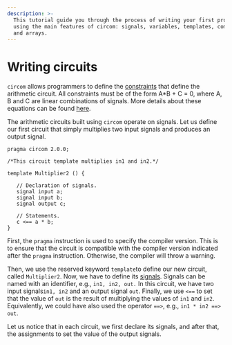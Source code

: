 ```yaml
---
description: >-
  This tutorial guide you through the process of writing your first program
  using the main features of circom: signals, variables, templates, components,
  and arrays.
---
```


# Writing circuits 

`circom` allows programmers to define the [constraints](../../circom-language/constraint-generation) that define the arithmetic circuit. All constraints must be of the form A\*B + C = 0, where A, B and C are linear combinations of signals. More details about these equations can be found [here](../../circom-language/constraint-generation). 

The arithmetic circuits built using `circom` operate on signals. Let us define our first circuit that simply multiplies two input signals and produces an output signal.

```text  
pragma circom 2.0.0;
  
/*This circuit template multiplies in1 and in2.*/  

template Multiplier2 () {  

   // Declaration of signals.  
   signal input a;  
   signal input b;  
   signal output c;  
     
   // Statements.  
   c <== a * b;  
}
```

First, the `pragma` instruction is used to specify the compiler version. This is to ensure that the circuit is compatible with the compiler version indicated after the `pragma` instruction. Otherwise, the compiler will throw a warning. 

Then, we use the reserved keyword `template`to define our new circuit, called `Multiplier2`.  Now, we have to define its [signals](../../circom-language/signals). Signals can be named with an identifier, e.g.,  `in1, in2, out.`  In this circuit, we have two input signals`in1, in2` and an output signal `out`.  Finally, we use `<==` to set that the value of `out` is the result of multiplying the values of `in1` and `in2`.  Equivalently, we could have also used the operator `==>`, e.g., `in1 * in2 ==> out`.

Let us notice that in each circuit, we first declare its signals, and after that, the assignments to set the value of the output signals.
